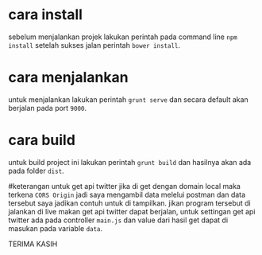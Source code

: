 # cara install
sebelum menjalankan projek lakukan perintah pada command line `npm install` 
setelah sukses jalan perintah `bower install`.

# cara menjalankan

untuk menjalankan lakukan perintah `grunt serve` dan secara default akan berjalan pada port `9000`.


# cara build
untuk build project ini lakukan perintah `grunt build` dan hasilnya akan ada pada folder `dist`.

#keterangan
untuk get api twitter jika di get dengan domain local maka terkena `CORS Origin` jadi saya mengambil data melelui postman dan data tersebut saya jadikan contuh untuk di tampilkan.
jikan program tersebut di jalankan di live makan get api twitter dapat berjalan, untuk settingan get api twitter ada pada controller `main.js` dan value dari hasil get dapat di masukan pada variable `data`.

TERIMA KASIH
